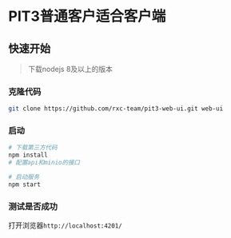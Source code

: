 # PIT3普通客户适合客户端

## 快速开始

>下载nodejs 8及以上的版本

### 克隆代码
```bash
git clone https://github.com/rxc-team/pit3-web-ui.git web-ui
```

### 启动
```bash
# 下载第三方代码
npm install
# 配置api和minio的接口

# 启动服务
npm start
```

### 测试是否成功
打开浏览器`http://localhost:4201/`
